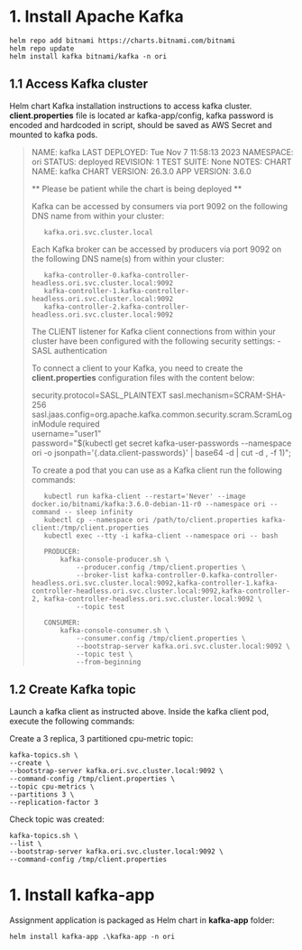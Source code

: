 # 1. Install Apache Kafka 

    helm repo add bitnami https://charts.bitnami.com/bitnami
    helm repo update
    helm install kafka bitnami/kafka -n ori

## 1.1 Access Kafka cluster

Helm chart Kafka installation instructions to access kafka cluster.
**client.properties** file is located ar kafka-app/config, kafka password is encoded and hardcoded in script, should be saved as AWS Secret and mounted to kafka pods.  

>    NAME: kafka
>    LAST DEPLOYED: Tue Nov  7 11:58:13 2023
>    NAMESPACE: ori
>    STATUS: deployed
>    REVISION: 1
>    TEST SUITE: None
>    NOTES:
>    CHART NAME: kafka
>    CHART VERSION: 26.3.0
>    APP VERSION: 3.6.0
>
>    ** Please be patient while the chart is being deployed **
>
>    Kafka can be accessed by consumers via port 9092 on the following DNS name from within your cluster:
>
>        kafka.ori.svc.cluster.local
>
>    Each Kafka broker can be accessed by producers via port 9092 on the following DNS name(s) from within your cluster:
>
>        kafka-controller-0.kafka-controller-headless.ori.svc.cluster.local:9092
>        kafka-controller-1.kafka-controller-headless.ori.svc.cluster.local:9092
>        kafka-controller-2.kafka-controller-headless.ori.svc.cluster.local:9092
>
>    The CLIENT listener for Kafka client connections from within your cluster have been configured with the following security settings:
>        - SASL authentication
>
>    To connect a client to your Kafka, you need to create the **client.properties** configuration files with the content below:
>
>    security.protocol=SASL_PLAINTEXT
>    sasl.mechanism=SCRAM-SHA-256
>    sasl.jaas.config=org.apache.kafka.common.security.scram.ScramLoginModule required \
>        username="user1" \
>        password="$(kubectl get secret kafka-user-passwords --namespace ori -o jsonpath='{.data.client-passwords}' | base64 -d | cut -d , -f 1)";
>
>    To create a pod that you can use as a Kafka client run the following commands:
>
>        kubectl run kafka-client --restart='Never' --image docker.io/bitnami/kafka:3.6.0-debian-11-r0 --namespace ori --command -- sleep infinity
>        kubectl cp --namespace ori /path/to/client.properties kafka-client:/tmp/client.properties
>        kubectl exec --tty -i kafka-client --namespace ori -- bash
>
>        PRODUCER:
>            kafka-console-producer.sh \
>                --producer.config /tmp/client.properties \
>                --broker-list kafka-controller-0.kafka-controller-headless.ori.svc.cluster.local:9092,kafka-controller-1.kafka-controller-headless.ori.svc.cluster.local:9092,kafka-controller-2, kafka-controller-headless.ori.svc.cluster.local:9092 \
>                --topic test
>
>        CONSUMER:
>            kafka-console-consumer.sh \
>                --consumer.config /tmp/client.properties \
>                --bootstrap-server kafka.ori.svc.cluster.local:9092 \
>                --topic test \
>                --from-beginning

## 1.2 Create Kafka topic

Launch a kafka client as instructed above. Inside the kafka client pod, execute the following commands:

Create a 3 replica, 3 partitioned cpu-metric topic:

    kafka-topics.sh \
    --create \
    --bootstrap-server kafka.ori.svc.cluster.local:9092 \
    --command-config /tmp/client.properties \
    --topic cpu-metrics \
    --partitions 3 \
    --replication-factor 3

Check topic was created:

    kafka-topics.sh \
    --list \
    --bootstrap-server kafka.ori.svc.cluster.local:9092 \
    --command-config /tmp/client.properties


# 1. Install kafka-app

Assignment application is packaged as Helm chart in **kafka-app** folder:

    helm install kafka-app .\kafka-app -n ori
